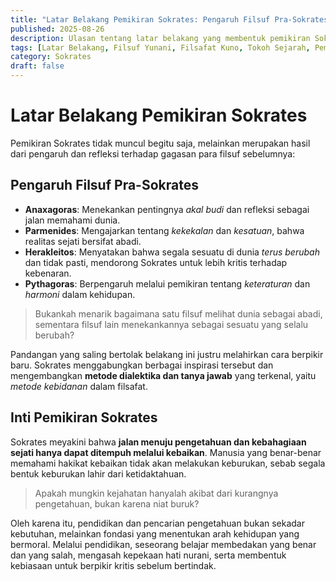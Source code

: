 ```yaml
---
title: "Latar Belakang Pemikiran Sokrates: Pengaruh Filsuf Pra-Sokrates dan Konteks Yunani Kuno"
published: 2025-08-26
description: Ulasan tentang latar belakang yang membentuk pemikiran Sokrates, termasuk pengaruh para filsuf Pra-Sokrates, kondisi intelektual Yunani Kuno, serta refleksi yang melahirkan metode dialektika dan penekanan pada etika.
tags: [Latar Belakang, Filsuf Yunani, Filsafat Kuno, Tokoh Sejarah, Pemikiran Filsafat]
category: Sokrates
draft: false
---
```


# Latar Belakang Pemikiran Sokrates

Pemikiran Sokrates tidak muncul begitu saja, melainkan merupakan hasil dari pengaruh dan refleksi terhadap gagasan para filsuf sebelumnya:

## Pengaruh Filsuf Pra-Sokrates

- **Anaxagoras**: Menekankan pentingnya *akal budi* dan refleksi sebagai jalan memahami dunia.
- **Parmenides**: Mengajarkan tentang *kekekalan* dan *kesatuan*, bahwa realitas sejati bersifat abadi.
- **Herakleitos**: Menyatakan bahwa segala sesuatu di dunia *terus berubah* dan tidak pasti, mendorong Sokrates untuk lebih kritis terhadap kebenaran.
- **Pythagoras**: Berpengaruh melalui pemikiran tentang *keteraturan* dan *harmoni* dalam kehidupan.

> Bukankah menarik bagaimana satu filsuf melihat dunia sebagai abadi, sementara filsuf lain menekankannya sebagai sesuatu yang selalu berubah?

Pandangan yang saling bertolak belakang ini justru melahirkan cara berpikir baru. Sokrates menggabungkan berbagai inspirasi tersebut dan mengembangkan **metode dialektika dan tanya jawab** yang terkenal, yaitu *metode kebidanan* dalam filsafat.

## Inti Pemikiran Sokrates

Sokrates meyakini bahwa **jalan menuju pengetahuan dan kebahagiaan sejati hanya dapat ditempuh melalui kebaikan**. Manusia yang benar-benar memahami hakikat kebaikan tidak akan melakukan keburukan, sebab segala bentuk keburukan lahir dari ketidaktahuan.

> Apakah mungkin kejahatan hanyalah akibat dari kurangnya pengetahuan, bukan karena niat buruk?

Oleh karena itu, pendidikan dan pencarian pengetahuan bukan sekadar kebutuhan, melainkan fondasi yang menentukan arah kehidupan yang bermoral. Melalui pendidikan, seseorang belajar membedakan yang benar dan yang salah, mengasah kepekaan hati nurani, serta membentuk kebiasaan untuk berpikir kritis sebelum bertindak.


